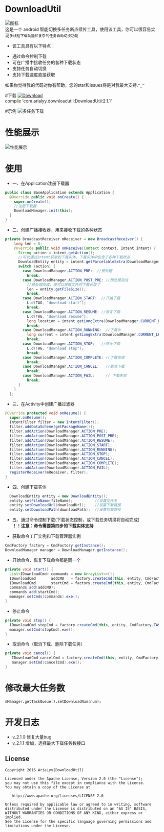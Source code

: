 # DownloadUtil
![图标](https://github.com/AriaLyy/DownloadUtil/blob/v_2.0/app/src/main/res/mipmap-hdpi/ic_launcher.png)</br>
这是一个 android 智能切换多任务断点续传工具，使用该工具，你可以很容易实现`多线程下载功能和复杂的任务自动切换功能`</br>
+ 该工具具有以下特点：
 - 通过命令控制下载
 - 可在广播中接收任务的各种下载状态
 - 支持任务自动切换
 - 支持下载速度直接获取

如果你觉得我的代码对你有帮助，您的star和issues将是对我最大支持.`^_^`

#下载
[![Download](https://api.bintray.com/packages/arialyy/maven/MTDownloadUtil/images/download.svg)](https://bintray.com/arialyy/maven/MTDownloadUtil/_latestVersion)<br/>
compile 'com.arialyy.downloadutil:DownloadUtil:2.1.1'


#示例
![多任务下载](https://github.com/AriaLyy/DownloadUtil/blob/v_2.0/img/download_img.gif)

# 性能展示
![性能展示](https://github.com/AriaLyy/DownloadUtil/blob/v_2.0/img/performance.png)

# 使用
* 一、在Application注册下载器
```java
public class BaseApplication extends Application {
  @Override public void onCreate() {
    super.onCreate();
    //注册下载器
    DownloadManager.init(this);
  }
}
```

* 二、创建广播接收器，用来接收下载的各种状态
```java
private BroadcastReceiver mReceiver = new BroadcastReceiver() {
    long len = 0;
    @Override public void onReceive(Context context, Intent intent) {
      String action = intent.getAction();
      //可以通过intent获取到下载实体，下载实体中包含了各种下载状态
      DownloadEntity entity = intent.getParcelableExtra(DownloadManager.ENTITY);
      switch (action) {
        case DownloadManager.ACTION_PRE:  //预处理
          break;
        case DownloadManager.ACTION_POST_PRE: //预处理完成
          //预处理完成，便可以获取文件的下载长度了
          len = entity.getFileSize();
          break;
        case DownloadManager.ACTION_START:  //开始下载
          L.d(TAG, "download start");
          break;
        case DownloadManager.ACTION_RESUME: //恢复下载
          L.d(TAG, "download resume");
          long location = intent.getLongExtra(DownloadManager.CURRENT_LOCATION, 1);
          break;
        case DownloadManager.ACTION_RUNNING:  //下载中
          long current = intent.getLongExtra(DownloadManager.CURRENT_LOCATION, 0);
          break;
        case DownloadManager.ACTION_STOP:   //停止下载
          L.d(TAG, "download stop");
          break;
        case DownloadManager.ACTION_COMPLETE: //下载完成
          break;
        case DownloadManager.ACTION_CANCEL:   //取消下载
          break;
        case DownloadManager.ACTION_FAIL:     // 下载失败
          break;
      }
    }
  };
```

* 三、在Activity中创建广播过滤器
```java
@Override protected void onResume() {
  super.onResume();
  IntentFilter filter = new IntentFilter();
  filter.addDataScheme(getPackageName());
  filter.addAction(DownloadManager.ACTION_PRE);
  filter.addAction(DownloadManager.ACTION_POST_PRE);
  filter.addAction(DownloadManager.ACTION_RESUME);
  filter.addAction(DownloadManager.ACTION_START);
  filter.addAction(DownloadManager.ACTION_RUNNING);
  filter.addAction(DownloadManager.ACTION_STOP);
  filter.addAction(DownloadManager.ACTION_CANCEL);
  filter.addAction(DownloadManager.ACTION_COMPLETE);
  filter.addAction(DownloadManager.ACTION_FAIL);
  registerReceiver(mReceiver, filter);
}
```

* 四、创建下载实体
```java
  DownloadEntity entity = new DownloadEntity();
  entity.setFileName(fileName);          //设置文件名
  entity.setDownloadUrl(downloadUrl);    //设置下载链接
  entity.setDownloadPath(downloadPath);  //设置存放路径
```

* 五、通过命令控制下载(下载状态控制，或下载任务切换将自动完成)</br>
**！！注意：命令需要第四步的下载实体支持**

 - 获取命令工厂实例和下载管理器实例
 ```java
 CmdFactory factory = CmdFactory.getInstance();
 DownloadManager manager = DownloadManager.getInstance();
 ```
 - 开始命令、恢复下载命令都是同一个
 ```java
 private void start() {
   List<IDownloadCmd> commands = new ArrayList<>();
   IDownloadCmd       addCMD   = factory.createCmd(this, entity, CmdFactory.TASK_CREATE);
   IDownloadCmd       startCmd = factory.createCmd(this, entity, CmdFactory.TASK_START);
   commands.add(addCMD);
   commands.add(startCmd);
   manager.setCmds(commands).exe();
 }
 ```
 - 停止命令
 ```java
 private void stop() {
   IDownloadCmd stopCmd = factory.createCmd(this, entity, CmdFactory.TASK_STOP);
   manager.setCmd(stopCmd).exe();
 }
 ```
 - 取消命令（取消下载、删除下载任务）
 ```java
 private void cancel() {
    IDownloadCmd cancelCmd = factory.createCmd(this, entity, CmdFactory.TASK_CANCEL);
    manager.setCmd(cancelCmd).exe();
 }
 ```

# 修改最大任务数
```
mManager.getTaskQueue().setDownloadNum(num);

```

# 开发日志
 + v_2.1.0 修复大量bug
 + v_2.1.1 增加，选择最大下载任务数接口

License
-------

    Copyright 2016 AriaLyy(DownloadUtil)

    Licensed under the Apache License, Version 2.0 (the "License");
    you may not use this file except in compliance with the License.
    You may obtain a copy of the License at

       http://www.apache.org/licenses/LICENSE-2.0

    Unless required by applicable law or agreed to in writing, software
    distributed under the License is distributed on an "AS IS" BASIS,
    WITHOUT WARRANTIES OR CONDITIONS OF ANY KIND, either express or implied.
    See the License for the specific language governing permissions and
    limitations under the License.

